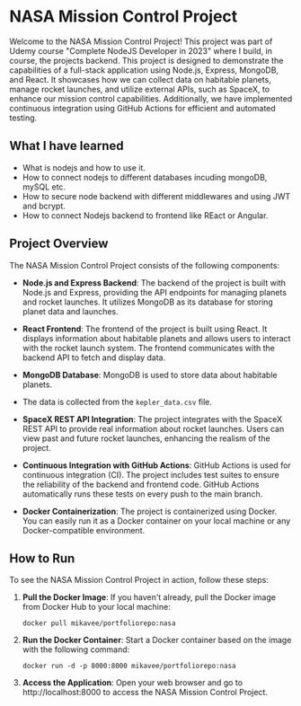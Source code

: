 # NASA Mission Control Project

Welcome to the NASA Mission Control Project! This project was part of Udemy course "Complete NodeJS Developer in 2023" where I build, in course, the projects backend. This project is designed to demonstrate the capabilities of a full-stack application using Node.js, Express, MongoDB, and React. 
It showcases how we can collect data on habitable planets, manage rocket launches, and utilize external APIs, such as SpaceX, to enhance our mission control capabilities.
Additionally, we have implemented continuous integration using GitHub Actions for efficient and automated testing.
## What I have learned
- What is nodejs and how to use it.
- How to connect nodejs to different databases incuding mongoDB, mySQL etc.
- How to secure node backend with different middlewares and using JWT and bcrypt.
- How to connect Nodejs backend to frontend like REact or Angular.

## Project Overview

The NASA Mission Control Project consists of the following components:

- **Node.js and Express Backend**: The backend of the project is built with Node.js and Express, providing the API endpoints for managing planets and rocket launches. It utilizes MongoDB as its database for storing planet data and launches.

- **React Frontend**: The frontend of the project is built using React. It displays information about habitable planets and allows users to interact with the rocket launch system. The frontend communicates with the backend API to fetch and display data.

- **MongoDB Database**: MongoDB is used to store data about habitable planets.
- The data is collected from the `kepler_data.csv` file.

- **SpaceX REST API Integration**: The project integrates with the SpaceX REST API to provide real information about rocket launches. Users can view past and future rocket launches, enhancing the realism of the project.

- **Continuous Integration with GitHub Actions**: GitHub Actions is used for continuous integration (CI). The project includes test suites to ensure the reliability of the backend and frontend code. GitHub Actions automatically runs these tests on every push to the main branch.

- **Docker Containerization**: The project is containerized using Docker. You can easily run it as a Docker container on your local machine or any Docker-compatible environment.

## How to Run

To see the NASA Mission Control Project in action, follow these steps:


1. **Pull the Docker Image**: If you haven't already, pull the Docker image from Docker Hub to your local machine:
   ```shell
   docker pull mikavee/portfoliorepo:nasa

2. **Run the Docker Container**: Start a Docker container based on the image with the following command:

   ```shell
   docker run -d -p 8000:8000 mikavee/portfoliorepo:nasa
   
3. **Access the Application**: Open your web browser and go to http://localhost:8000 to access the NASA Mission Control Project.
